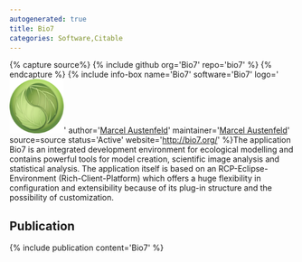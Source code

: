 ```yaml
---
autogenerated: true
title: Bio7
categories: Software,Citable
---
```



{% capture source%}
{% include github org='Bio7' repo='bio7' %}
{% endcapture %}
{% include info-box name='Bio7' software='Bio7' logo='<img src="/media/bio7-icon.png" width="96"/>' author='[Marcel Austenfeld](mailto:ed.leik-inu.vu@dlefnetsuam)' maintainer='[Marcel Austenfeld](mailto:ed.leik-inu.vu@dlefnetsuam)' source=source status='Active' website='http://bio7.org/' %}The application Bio7 is an integrated development environment for ecological modelling and contains powerful tools for model creation, scientific image analysis and statistical analysis. The application itself is based on an RCP-Eclipse-Environment (Rich-Client-Platform) which offers a huge flexibility in configuration and extensibility because of its plug-in structure and the possibility of customization.

## Publication

{% include publication content='Bio7' %}

 
